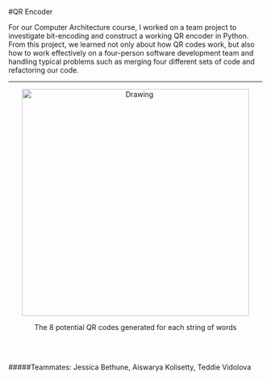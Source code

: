 #QR Encoder

For our Computer Architecture course, I worked on a team project to investigate bit-encoding and construct a working QR encoder in Python. From this project, we learned not only about how QR codes work, but also how to work effectively on a four-person software development team and handling typical problems such as merging four different sets of code and refactoring our code.

---

<center>
<img src="/images/qrencoder.png" alt="Drawing" style="width: 450px;"/>
<p> The 8 potential QR codes generated for each string of words </p>
<br><br>
</center>

#####Teammates: Jessica Bethune, Aiswarya Kolisetty, Teddie Vidolova